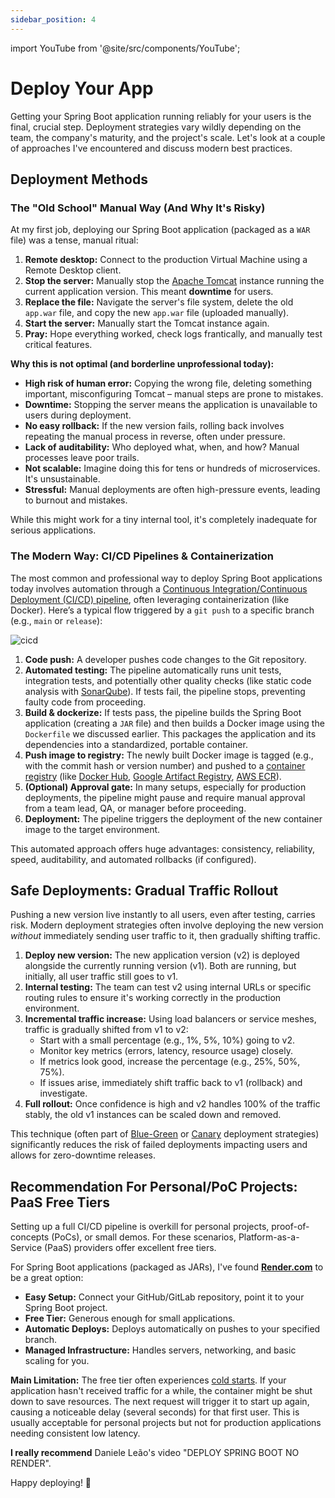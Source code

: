 ```yaml
---
sidebar_position: 4
---
```


import YouTube from '@site/src/components/YouTube';

# Deploy Your App

Getting your Spring Boot application running reliably for your users is the final, crucial step. Deployment strategies vary wildly depending on the team, the company's maturity, and the project's scale. Let's look at a couple of approaches I've encountered and discuss modern best practices.

## Deployment Methods

### The "Old School" Manual Way (And Why It's Risky)

At my first job, deploying our Spring Boot application (packaged as a `WAR` file) was a tense, manual ritual:

1.  **Remote desktop:** Connect to the production Virtual Machine using a Remote Desktop client.
2.  **Stop the server:** Manually stop the [Apache Tomcat](https://tomcat.apache.org/) instance running the current application version. This meant **downtime** for users.
3.  **Replace the file:** Navigate the server's file system, delete the old `app.war` file, and copy the new `app.war` file (uploaded manually).
4.  **Start the server:** Manually start the Tomcat instance again.
5.  **Pray:** Hope everything worked, check logs frantically, and manually test critical features.

**Why this is not optimal (and borderline unprofessional today):**

*   **High risk of human error:** Copying the wrong file, deleting something important, misconfiguring Tomcat – manual steps are prone to mistakes.
*   **Downtime:** Stopping the server means the application is unavailable to users during deployment.
*   **No easy rollback:** If the new version fails, rolling back involves repeating the manual process in reverse, often under pressure.
*   **Lack of auditability:** Who deployed what, when, and how? Manual processes leave poor trails.
*   **Not scalable:** Imagine doing this for tens or hundreds of microservices. It's unsustainable.
*   **Stressful:** Manual deployments are often high-pressure events, leading to burnout and mistakes.

While this might work for a tiny internal tool, it's completely inadequate for serious applications.

### The Modern Way: CI/CD Pipelines & Containerization

The most common and professional way to deploy Spring Boot applications today involves automation through a [Continuous Integration/Continuous Deployment (CI/CD) pipeline](https://www.redhat.com/en/topics/devops/what-is-ci-cd), often leveraging containerization (like Docker). Here’s a typical flow triggered by a `git push` to a specific branch (e.g., `main` or `release`):

<div>
  <img src={require('@site/static/img/deployment/cicd.png').default} alt="cicd" />
</div>

1.  **Code push:** A developer pushes code changes to the Git repository.
2.  **Automated testing:** The pipeline automatically runs unit tests, integration tests, and potentially other quality checks (like static code analysis with [SonarQube](https://www.sonarsource.com/products/sonarqube/)). If tests fail, the pipeline stops, preventing faulty code from proceeding.
3.  **Build & dockerize:** If tests pass, the pipeline builds the Spring Boot application (creating a `JAR` file) and then builds a Docker image using the `Dockerfile` we discussed earlier. This packages the application and its dependencies into a standardized, portable container.
4.  **Push image to registry:** The newly built Docker image is tagged (e.g., with the commit hash or version number) and pushed to a [container registry](https://www.redhat.com/en/topics/cloud-native-apps/what-is-a-container-registry) (like [Docker Hub](https://hub.docker.com/), [Google Artifact Registry](https://cloud.google.com/artifact-registry), [AWS ECR](https://aws.amazon.com/ecr/)).
5.  **(Optional) Approval gate:** In many setups, especially for production deployments, the pipeline might pause and require manual approval from a team lead, QA, or manager before proceeding.
6.  **Deployment:** The pipeline triggers the deployment of the new container image to the target environment.

This automated approach offers huge advantages: consistency, reliability, speed, auditability, and automated rollbacks (if configured).

## Safe Deployments: Gradual Traffic Rollout

Pushing a new version live instantly to all users, even after testing, carries risk. Modern deployment strategies often involve deploying the new version *without* immediately sending user traffic to it, then gradually shifting traffic.

1.  **Deploy new version:** The new application version (v2) is deployed alongside the currently running version (v1). Both are running, but initially, all user traffic still goes to v1.
2.  **Internal testing:** The team can test v2 using internal URLs or specific routing rules to ensure it's working correctly in the production environment.
3.  **Incremental traffic increase:** Using load balancers or service meshes, traffic is gradually shifted from v1 to v2:
    *   Start with a small percentage (e.g., 1%, 5%, 10%) going to v2.
    *   Monitor key metrics (errors, latency, resource usage) closely.
    *   If metrics look good, increase the percentage (e.g., 25%, 50%, 75%).
    *   If issues arise, immediately shift traffic back to v1 (rollback) and investigate.
4.  **Full rollout:** Once confidence is high and v2 handles 100% of the traffic stably, the old v1 instances can be scaled down and removed.

This technique (often part of [Blue-Green](https://www.redhat.com/en/topics/devops/what-is-blue-green-deployment) or [Canary](https://www.jetbrains.com/teamcity/ci-cd-guide/concepts/canary-release/) deployment strategies) significantly reduces the risk of failed deployments impacting users and allows for zero-downtime releases.

## Recommendation For Personal/PoC Projects: PaaS Free Tiers

Setting up a full CI/CD pipeline is overkill for personal projects, proof-of-concepts (PoCs), or small demos. For these scenarios, Platform-as-a-Service (PaaS) providers offer excellent free tiers.

For Spring Boot applications (packaged as JARs), I've found **[Render.com](https://render.com/)** to be a great option:

*   **Easy Setup:** Connect your GitHub/GitLab repository, point it to your Spring Boot project.
*   **Free Tier:** Generous enough for small applications.
*   **Automatic Deploys:** Deploys automatically on pushes to your specified branch.
*   **Managed Infrastructure:** Handles servers, networking, and basic scaling for you.

**Main Limitation:** The free tier often experiences [cold starts](https://medium.com/@ilakk2023/overcoming-the-cold-start-problem-in-microservices-strategies-and-aws-solutions-2f93fc1e59a6). If your application hasn't received traffic for a while, the container might be shut down to save resources. The next request will trigger it to start up again, causing a noticeable delay (several seconds) for that first user. This is usually acceptable for personal projects but not for production applications needing consistent low latency.

**I really recommend** Daniele Leão's video "DEPLOY SPRING BOOT NO RENDER".

<YouTube id="fwWvgk_SW2g" />

Happy deploying! 🚀
